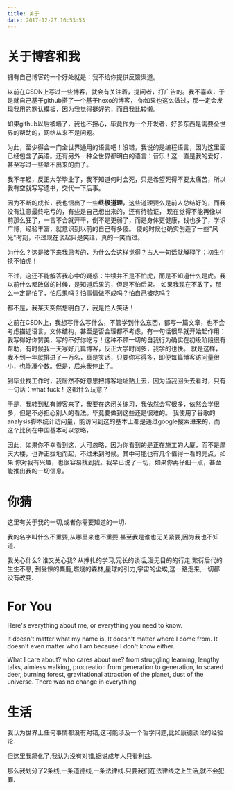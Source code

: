 ```yaml
---
title: 关于
date: 2017-12-27 16:53:53
---
```


# 关于博客和我
拥有自己博客的一个好处就是：我不给你提供反馈渠道。

以前在CSDN上写过一些博客，就会有关注着，提问者，打广告的。我不喜欢，于是就自己基于github搭了一个基于hexo的博客，
你如果也这么做过，那一定会发现我用的默认模板，因为我觉得挺好的，而且我比较懒。

如果github以后被墙了，我也不担心，毕竟作为一个开发者，好多东西是需要全世界的帮助的，网络从来不是问题。

为此，至少得会一门全世界通用的语言吧！没错，我说的是编程语言，因为这里面已经包含了英语。还有另外一种全世界都明白的语言：音乐！这一直是我的爱好，甚至写过一些拿不出来的曲子。

我不年轻，反正大学毕业了，我不知道何时会死，只是希望死得不要太痛苦，所以我有空就写写遗书，交代一下后事。

因为不断的成长，我也悟出了一些**终极道理**，这些道理要么是前人总结好的，而我没有注意最终吃亏的，有些是自己想出来的，还有待验证，
现在觉得不能再像以前那么狂了，一言不合就开干，倒不是更弱了，而是身体更健康，钱也多了，学识广博，经验丰富，就意识到以前的自己有多傻。
傻的时候也确实创造了一些"风光"时刻，不过现在谈起只是笑话，真的一笑而过。

为什么？这是接下来我思考的，为什么会这样觉得？古人一句话就解释了：初生牛犊不怕虎！

不过，这还不能解答我心中的疑惑：牛犊并不是不怕虎，而是不知道什么是虎。我以前什么都敢做的时候，是知道后果的，但是不怕后果。
如果我现在不敢了，那么一定是怕了，怕后果吗？怕事情做不成吗？怕自己被吃吗？

都不是，我某天突然想明白了，我是怕人笑话！

之前在CSDN上，我想写什么写什么，不管学到什么东西，都写一篇文章，也不会考虑描述语言，文体结构，甚至是否合理都不考虑，有一句话很早就开始起作用：
我写得好你赞美，写的不好你吃亏！这种不顾一切的自我行为确实在初级阶段很有帮助，有时候我一天写好几篇博客，反正大学时间多，我学的也快。
就是这样，我不到一年就排进了一万名，真是笑话，只要你写得多，即便每篇博客访问量很小，也能凑个数。但是，后来我停止了。

到毕业找工作时，我居然不好意思把博客地址贴上去，因为当我回头去看时，只有一句话：what fuck！这都什么玩意？

于是，我转到私有博客来了，我要在这闭关练习，我依然会写很多，依然会学很多，但是不必担心别人的看法。毕竟要做到这些还是很难的。
我使用了谷歌的analysis脚本统计访问量，能访问到这的基本上都是通过google搜索进来的，而这个比例在中国基本可以忽略，

因此，如果你不幸看到这，大可忽略，因为你看到的是正在施工的大厦，而不是摩天大楼，也许正拔地而起，不过未到时候。其中可能也有几个值得一看的亮点，如果
你对我有兴趣，也很容易找到我。我早已说了一切，如果你再仔细一点，甚至能推出我的一切信息。

# 你猜
这里有关于我的一切,或者你需要知道的一切.

我的名字叫什么不重要,从哪里来也不重要,甚至我是谁也无关紧要,因为我也不知道.

我关心什么? 谁又关心我? 从挣扎的学习,冗长的谈话,漫无目的的行走,繁衍后代的生生不息,
到受惊的麋鹿,燃烧的森林,星球的引力,宇宙的尘埃,这一路走来,一切都没有改变.


# For You
Here's everything about me, or everything you need to know.

It doesn't matter what my name is. It doesn't matter where I come from. It doesn't even matter who I am because I don't know either.

What I care about? who cares about me? from struggling learning, lengthy talks, aimless walking, procreation from generation to generation, to scared deer, burning forest, gravitational attraction of the planet, dust of the universe. There was no change in everything.

# 生活
我认为世界上任何事情都没有对错,这可能涉及一个哲学问题,比如康德谈论的经验论.

但这里我简化了,我认为没有对错,据说成年人只看利益.

那么我划分了2条线,一条道德线,一条法律线.只要我们在法律线之上生活,就不会犯罪.
